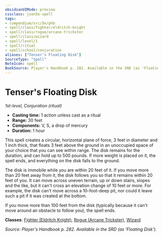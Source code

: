 ```yaml
---
obsidianUIMode: preview
cssclass: json5e-spell
tags:
- compendium/src/5e/phb
- spell/class/fighter/eldritch-knight
- spell/class/rogue/arcane-trickster
- spell/class/wizard
- spell/level/1
- spell/ritual
- spell/school/conjuration
aliases: ["Tenser's Floating Disk"]
SourceType: "Spell"
NoteIcon: spell
BookSource: Player's Handbook p. 282. Available in the SRD (as 'Floating Disk').
---
```

# Tenser's Floating Disk
*1st-level, Conjuration (ritual)*  

- **Casting time:** 1 action unless cast as a ritual
- **Range:** 30 feet
- **Components:** V, S, a drop of mercury
- **Duration:** 1 hour

This spell creates a circular, horizontal plane of force, 3 feet in diameter and 1 inch thick, that floats 3 feet above the ground in an unoccupied space of your choice that you can see within range. The disk remains for the duration, and can hold up to 500 pounds. If more weight is placed on it, the spell ends, and everything on the disk falls to the ground.

The disk is immobile while you are within 20 feet of it. If you move more than 20 feet away from it, the disk follows you so that it remains within 20 feet of you. It can move across uneven terrain, up or down stairs, slopes and the like, but it can't cross an elevation change of 10 feet or more. For example, the disk can't move across a 10-foot-deep pit, nor could it leave such a pit if it was created at the bottom.

If you move more than 100 feet from the disk (typically because it can't move around an obstacle to follow you), the spell ends.

**Classes**: [Fighter (Eldritch Knight)](/2-Mechanics/CLI/classes/fighter-eldritch-knight.md), [Rogue (Arcane Trickster)](/2-Mechanics/CLI/classes/rogue-arcane-trickster.md), [Wizard](/2-Mechanics/CLI/classes/wizard.md)

*Source: Player's Handbook p. 282. Available in the SRD (as 'Floating Disk').*